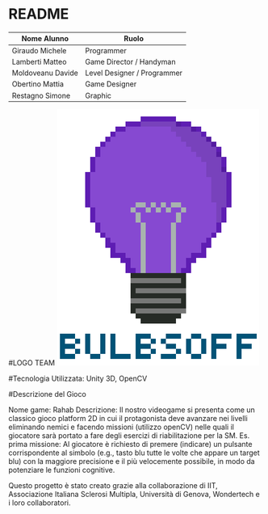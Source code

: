 # README

Nome Alunno | Ruolo                                   
| - | - |
| Giraudo Michele | Programmer
| Lamberti Matteo | Game Director / Handyman
| Moldoveanu Davide | Level Designer / Programmer
| Obertino Mattia | Game Designer
| Restagno Simone | Graphic

#LOGO TEAM
![Logo](https://github.com/BitMatt10111/PCTO-BulbsOff/blob/main/Logo.png)


#Tecnologia Utilizzata: Unity 3D, OpenCV

#Descrizione del Gioco

Nome game: Rahab 
Descrizione: 
Il nostro videogame si presenta come un classico gioco platform 2D in cui il protagonista deve avanzare nei livelli eliminando nemici e facendo missioni (utilizzo openCV) nelle quali il giocatore sarà portato a fare degli esercizi di riabilitazione per la SM.
Es. prima missione:
Al giocatore è richiesto di premere (indicare) un pulsante corrispondente al simbolo (e.g., tasto blu tutte le volte che appare un target blu) con la maggiore precisione e il più velocemente possibile, in modo da potenziare le funzioni cognitive.

Questo progetto è stato creato grazie alla collaborazione di IIT, Associazione Italiana Sclerosi Multipla, Università di Genova, Wondertech e i loro collaboratori.

